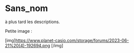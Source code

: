 # Sans_nom
à plus tard les descriptions.

Petite image :

[img]https://www.planet-casio.com/storage/forums/2023-06-21%20(4)-192694.png [/img]
